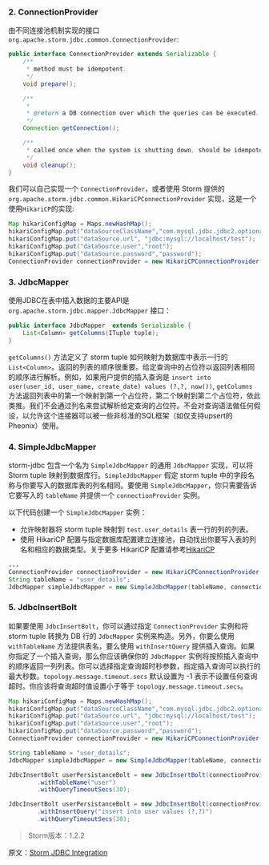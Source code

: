
### 2. ConnectionProvider

由不同连接池机制实现的接口 `org.apache.storm.jdbc.common.ConnectionProvider`:
```java
public interface ConnectionProvider extends Serializable {
    /**
     * method must be idempotent.
     */
    void prepare();

    /**
     *
     * @return a DB connection over which the queries can be executed.
     */
    Connection getConnection();

    /**
     * called once when the system is shutting down, should be idempotent.
     */
    void cleanup();
}
```
我们可以自己实现一个 `ConnectionProvider`，或者使用 Storm 提供的 `org.apache.storm.jdbc.common.HikariCPConnectionProvider` 实现，这是一个使用`HikariCP`的实现:
```java
Map hikariConfigMap = Maps.newHashMap();
hikariConfigMap.put("dataSourceClassName","com.mysql.jdbc.jdbc2.optional.MysqlDataSource");
hikariConfigMap.put("dataSource.url", "jdbc:mysql://localhost/test");
hikariConfigMap.put("dataSource.user","root");
hikariConfigMap.put("dataSource.password","password");
ConnectionProvider connectionProvider = new HikariCPConnectionProvider(hikariConfigMap);
```

### 3. JdbcMapper

使用JDBC在表中插入数据的主要API是 `org.apache.storm.jdbc.mapper.JdbcMapper` 接口：
```java
public interface JdbcMapper  extends Serializable {
    List<Column> getColumns(ITuple tuple);
}
```
`getColumns()` 方法定义了 storm tuple 如何映射为数据库中表示一行的 `List<Column>`。返回的列表的顺序很重要。给定查询中的占位符以返回列表相同的顺序进行解析。例如，如果用户提供的插入查询是 `insert into user(user_id, user_name, create_date) values (?,?, now())`, `getColumns` 方法返回列表中的第一个映射到第一个占位符，第二个映射到第二个占位符，依此类推。我们不会通过列名来尝试解析给定查询的占位符。不会对查询语法做任何假设，以允许这个连接器可以被一些非标准的SQL框架（如仅支持upsert的Pheonix）使用。

### 4. SimpleJdbcMapper

storm-jdbc 包含一个名为 `SimpleJdbcMapper` 的通用 `JdbcMapper` 实现，可以将 Storm tuple 映射到数据库行。`SimpleJdbcMapper` 假定 storm tuple 中的字段名称与你要写入的数据库表的列名相同。要使用 `SimpleJdbcMapper`，你只需要告诉它要写入的 `tableName` 并提供一个 `connectionProvider` 实例。

以下代码创建一个 `SimpleJdbcMapper` 实例：
- 允许映射器将 storm tuple 映射到 `test.user_details` 表一行的列的列表。
- 使用 HikariCP 配置与指定数据库配置建立连接池，自动找出你要写入表的列名和相应的数据类型。关于更多 HikariCP 配置请参考[HikariCP](https://github.com/brettwooldridge/HikariCP#configuration-knobs-baby)
```java
...
ConnectionProvider connectionProvider = new HikariCPConnectionProvider(hikariConfigMap);
String tableName = "user_details";
JdbcMapper simpleJdbcMapper = new SimpleJdbcMapper(tableName, connectionProvider);
```

### 5. JdbcInsertBolt

如果要使用 `JdbcInsertBolt`，你可以通过指定 `ConnectionProvider` 实例和将 storm tuple 转换为 DB 行的 `JdbcMapper` 实例来构造。另外，你要么使用 `withTableName` 方法提供表名，要么使用 `withInsertQuery` 提供插入查询。如果你指定了一个插入查询，那么你应该确保你的 `JdbcMapper` 实例将按照插入查询中的顺序返回一列列表。你可以选择指定查询超时秒参数，指定插入查询可以执行的最大秒数。`topology.message.timeout.secs` 默认设置为 -1 表示不设置任何查询超时。你应该将查询超时值设置小于等于 `topology.message.timeout.secs`。
```java
Map hikariConfigMap = Maps.newHashMap();
hikariConfigMap.put("dataSourceClassName","com.mysql.jdbc.jdbc2.optional.MysqlDataSource");
hikariConfigMap.put("dataSource.url", "jdbc:mysql://localhost/test");
hikariConfigMap.put("dataSource.user","root");
hikariConfigMap.put("dataSource.password","password");
ConnectionProvider connectionProvider = new HikariCPConnectionProvider(hikariConfigMap);

String tableName = "user_details";
JdbcMapper simpleJdbcMapper = new SimpleJdbcMapper(tableName, connectionProvider);

JdbcInsertBolt userPersistanceBolt = new JdbcInsertBolt(connectionProvider, simpleJdbcMapper)
        .withTableName("user")
        .withQueryTimeoutSecs(30);

JdbcInsertBolt userPersistanceBolt = new JdbcInsertBolt(connectionProvider, simpleJdbcMapper)
        .withInsertQuery("insert into user values (?,?)")
        .withQueryTimeoutSecs(30);
```









> Storm版本：1.2.2

原文：[Storm JDBC Integration](http://storm.apache.org/releases/1.2.2/storm-jdbc.html)
